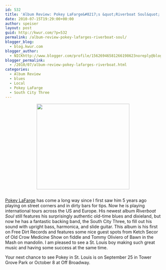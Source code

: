 ```yaml
---
id: 532
title: 'Album Review: Pokey LaFarge&#8217;s &quot;Riverboat Soul&quot;'
date: 2010-07-15T19:29:00+00:00
author: speiser
layout: post
guid: http://kwur.com/?p=532
permalink: /album-review-pokey-lafarges-riverboat-soul/
blogger_blog:
  - blog.kwur.com
blogger_author:
  - NICKhttp://www.blogger.com/profile/15626946581266198623noreply@blogger.com
blogger_permalink:
  - /2010/07/album-review-pokey-lafarges-riverboat.html
categories:
  - Album Review
  - blues
  - Local
  - Pokey LaFarge
  - South City Three
---
```

<div class="pf-content">
  <p>
    <a onblur="try {parent.deselectBloggerImageGracefully();} catch(e) {}" href="http://4.bp.blogspot.com/_UpnALNoBX88/TD9mNFCOQLI/AAAAAAAAAgI/D_VwdcuxdH8/s1600/pokey-cd-300x277.jpg"><img style="display:block; margin:0px auto 10px; text-align:center;cursor:pointer; cursor:hand;width: 300px; height: 277px;" src="http://4.bp.blogspot.com/_UpnALNoBX88/TD9mNFCOQLI/AAAAAAAAAgI/D_VwdcuxdH8/s320/pokey-cd-300x277.jpg" border="0" alt=""id="BLOGGER_PHOTO_ID_5494222445291126962" /></a><br /><a href="http://www.pokeylafarge.net/">Pokey LaFarge</a> has come a long way since I first saw him 5 years ago playing on street corners and in dirty bars for tips. Now he is playing international tours across the US and Europe. His newest album <span style="font-style:italic;">Riverboat Soul</span> still features his surprisingly authentic old-time blues and dixieland, but now he has a fantastic backing band, the South City Three, to fill out his sound with upright bass, harmonica, and slide guitar. This album is his first on Free Dirt Records and features some nice guest spots from Ketch Secor of Old Crow Medicine Show on fiddle and Tommy Oliviero of Bawn in the Mash on mandolin. I am pleased to see a St. Louis boy making such great music and having some success at the same time.
  </p>
  
  <p>
    Your next chance to see Pokey in St. Louis is on September 25 in Tower Grove Park or October 8 at Off Broadway.
  </p>
  
  <p>
  </p>
</div>